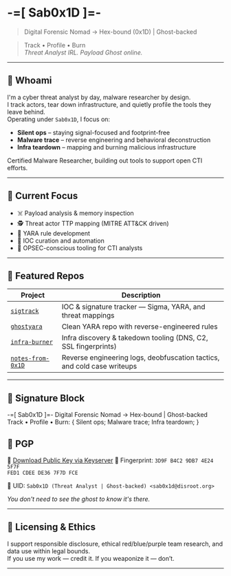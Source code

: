 # -=[ Sab0x1D ]=-
> Digital Forensic Nomad → Hex-bound (0x1D) | Ghost-backed  

> Track • Profile • Burn  
> _Threat Analyst IRL. Payload Ghost online._

---

## 👣 Whoami

I'm a cyber threat analyst by day, malware researcher by design.  
I track actors, tear down infrastructure, and quietly profile the tools they leave behind.  
Operating under `Sab0x1D`, I focus on:

- **Silent ops** – staying signal-focused and footprint-free  
- **Malware trace** – reverse engineering and behavioral deconstruction  
- **Infra teardown** – mapping and burning malicious infrastructure  

Certified Malware Researcher, building out tools to support open CTI efforts.

---

## 🧠 Current Focus

- ☠️ Payload analysis & memory inspection  
- 🕵️ Threat actor TTP mapping (MITRE ATT&CK driven)  
- 🧬 YARA rule development  
- 📡 IOC curation and automation  
- 🔐 OPSEC-conscious tooling for CTI analysts

---

## 🔧 Featured Repos

| Project                                                         | Description                                                             |
|-----------------------------------------------------------------|-------------------------------------------------------------------------|
| [`sigtrack`](https://github.com/sab0x1d/sigtrack)               | IOC & signature tracker — Sigma, YARA, and threat mappings              |
| [`ghostyara`](https://github.com/sab0x1d/ghostyara)             | Clean YARA repo with reverse-engineered rules                           |
| [`infra-burner`](https://github.com/sab0x1d/infra-burner)       | Infra discovery & takedown tooling (DNS, C2, SSL fingerprints)          |
| [`notes-from-0x1D`](https://github.com/sab0x1d/notes-from-0x1D) | Reverse engineering logs, deobfuscation tactics, and cold case writeups |

---

## 📜 Signature Block

-=[ Sab0x1D ]=-
Digital Forensic Nomad → Hex-bound | Ghost-backed
Track • Profile • Burn:
{
  Silent ops;
  Malware trace;
  Infra teardown;
}

## 🔐 PGP

📎 [Download Public Key via Keyserver](https://keys.openpgp.org/search?q=sab0x1d@disroot.org)
🔑 Fingerprint:
`3D9F B4C2 9DB7 4E24 5F7F`  
`FED1 CDEE DE36 7F7D FCE`

📧 UID: `Sab0x1D (Threat Analyst | Ghost-backed) <sab0x1d@disroot.org>`

_You don't need to see the ghost to know it's there._

---

## 📂 Licensing & Ethics

I support responsible disclosure, ethical red/blue/purple team research, and data use within legal bounds.  
If you use my work — credit it. If you weaponize it — don’t.

---

